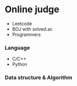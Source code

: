 # Online judge
- Leetcode
- BOJ with solved.ac
- Programmers

### Language
- C/C++
- Python
  
### Data structure & Algorithm
